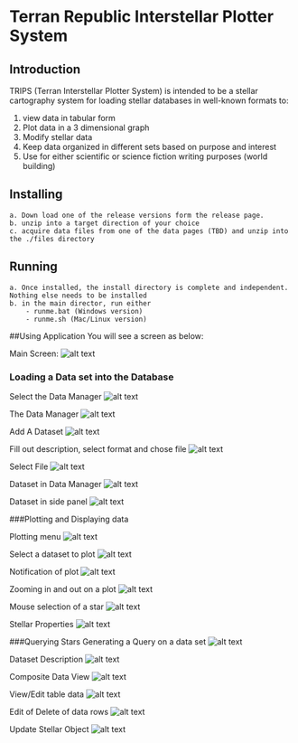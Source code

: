 # Terran Republic Interstellar Plotter System
## Introduction

TRIPS (Terran Interstellar Plotter System) is intended to be a stellar cartography system for loading stellar databases in well-known formats to:
1. view data in tabular form
2. Plot data in a 3 dimensional graph
3. Modify stellar data 
4. Keep data organized in different sets based on purpose and interest
5. Use for either scientific or science fiction writing purposes (world building)

## Installing
    a. Down load one of the release versions form the release page.
    b. unzip into a target direction of your choice
    c. acquire data files from one of the data pages (TBD) and unzip into the ./files directory


## Running
    a. Once installed, the install directory is complete and independent. Nothing else needs to be installed
    b. in the main director, run either
        - runme.bat (Windows version)
        - runme.sh (Mac/Linux version)
        
        
##Using Application
You will see a screen as below:

Main Screen: 
![alt text](docs/1MainScreenStart.png "Main Screen")

### Loading a Data set into the Database

Select the Data Manager
![alt text](docs/2SelectDataManager.png "Select Data Manager")

The Data Manager
![alt text](docs/3DataManager.png "Data Manager")

Add A Dataset
![alt text](docs/4AddDataSet.png "Add a dataset")

Fill out description, select format and chose file
![alt text](docs/5FillOutSelectFormat.png "Choose set")

Select File
![alt text](docs/6SelectFile_Mac.png "Select File")

Dataset in Data Manager
![alt text](docs/7AfterLoaded.png "File loaded")

Dataset in side panel
![alt text](docs/8DataSetInSidePanel.png "After loaded")

###Plotting and Displaying data

Plotting menu
![alt text](docs/9PlotStars.png "Plot Menu")

Select a dataset to plot
![alt text](docs/10SelectDataSetToPlot.png "Selection")

Notification of plot
![alt text](docs/11PlotNotification.png "Notification")

Zooming in and out on a plot
![alt text](docs/12ZoomInOnPlot.png "Plot zoom")

Mouse selection of a star
![alt text](docs/13MouseHoverSelect.png "Mouse selection")

Stellar Properties
![alt text](docs/14QueryDialog.png "Properties")

###Querying Stars
Generating a Query on a data set
![alt text](docs/15QueryDialog.png "Query")

Dataset Description
![alt text](docs/16DataSetDescribe.png "Describe")

Composite Data View
![alt text](docs/17CompositePlotQueryView.png "Composite")

View/Edit table data
![alt text](docs/18ViewEditData.png "View/Edit data")

Edit of Delete of data rows
![alt text](docs/19EditDelete.png "edit/delete")

Update Stellar Object
![alt text](docs/20EditStar.png "Update Stellar Object")





